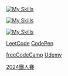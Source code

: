 [![My Skills](https://skillicons.dev/icons?i=js,html,css)](https://skillicons.dev)

[![My Skills](https://skillicons.dev/icons?i=py,django)](https://skillicons.dev)

[![My Skills](https://skillicons.dev/icons?i=git)](https://skillicons.dev)

[LeetCode](https://leetcode.com/u/RDNNN/) [CodePen](https://codepen.io/RDNNNNN)

[freeCodeCamp](https://www.freecodecamp.org/RDNNN) [Udemy](https://www.udemy.com/user/ma-yu-deng/)

[2024鐵人賽](https://ithelp.ithome.com.tw/users/20168290/ironman/7118)
